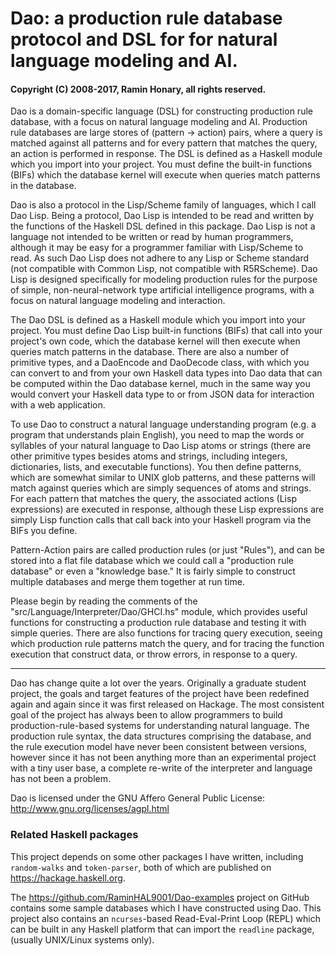 # Dao: a production rule database protocol and DSL for for natural language modeling and AI.

#### Copyright (C) 2008-2017, Ramin Honary, all rights reserved.

Dao is a domain-specific language (DSL) for constructing production rule
database, with a focus on natural language modeling and AI. Production rule
databases are large stores of (pattern -> action) pairs, where a query is
matched against all patterns and for every pattern that matches the query, an
action is performed in response.  The DSL is defined as a Haskell module which
you import into your project. You must define the built-in functions (BIFs)
which the database kernel will execute when queries match patterns in the
database.

Dao is also a protocol in the Lisp/Scheme family of languages, which I call Dao
Lisp. Being a protocol, Dao Lisp is intended to be read and written by the
functions of the Haskell DSL defined in this package. Dao Lisp is not a
language not intended to be written or read by human programmers, although it
may be easy for a programmer familiar with Lisp/Scheme to read. As such Dao
Lisp does not adhere to any Lisp or Scheme standard (not compatible with Common
Lisp, not compatible with R5RScheme). Dao Lisp is designed specifically for
modeling production rules for the purpose of simple, non-neural-network type
artificial intelligence programs, with a focus on natural language modeling and
interaction.

The Dao DSL is defined as a Haskell module which you import into your project.
You must define Dao Lisp built-in functions (BIFs) that call into your
project's own code, which the database kernel will then execute when queries
match patterns in the database. There are also a number of primitive types, and
a DaoEncode and DaoDecode class, with which you can convert to and from your
own Haskell data types into Dao data that can be computed within the Dao
database kernel, much in the same way you would convert your Haskell data type
to or from JSON data for interaction with a web application.

To use Dao to construct a natural language understanding program (e.g. a
program that understands plain English), you need to map the words or syllables
of your natural language to Dao Lisp atoms or strings (there are other
primitive types besides atoms and strings, including integers, dictionaries,
lists, and executable functions). You then define patterns, which are somewhat
similar to UNIX glob patterns, and these patterns will match against queries
which are simply sequences of atoms and strings. For each pattern that matches
the query, the associated actions (Lisp expressions) are executed in response,
although these Lisp expressions are simply Lisp function calls that call back
into your Haskell program via the BIFs you define.

Pattern-Action pairs are called production rules (or just "Rules"), and can be
stored into a flat file database which we could call a "production rule
database" or even a "knowledge base." It is fairly simple to construct multiple
databases and merge them together at run time.

Please begin by reading the comments of the
"src/Language/Interpreter/Dao/GHCI.hs" module, which provides useful functions
for constructing a production rule database and testing it with simple queries.
There are also functions for tracing query execution, seeing which production
rule patterns match the query, and for tracing the function execution that
construct data, or throw errors, in response to a query.

--------------------------------------------------------------------------------

Dao has change quite a lot over the years. Originally a graduate student
project, the goals and target features of the project have been redefined again
and again since it was first released on Hackage. The most consistent goal of
the project has always been to allow programmers to build production-rule-based
systems for understanding natural language. The production rule syntax, the data
structures comprising the database, and the rule execution model have never been
consistent between versions, however since it has not been anything more than an
experimental project with a tiny user base, a complete re-write of the
interpreter and language has not been a problem.

Dao is licensed under the GNU Affero General Public License:
	http://www.gnu.org/licenses/agpl.html

### Related Haskell packages

This project depends on some other packages I have written, including
`random-walks` and `token-parser`, both of which are published on
<https://hackage.haskell.org>.

The <https://github.com/RaminHAL9001/Dao-examples> project on GitHub contains
some sample databases which I have constructed using Dao. This project also
contains an `ncurses`-based Read-Eval-Print Loop (REPL) which can be built in
any Haskell platform that can import the `readline` package, (usually
UNIX/Linux systems only).

